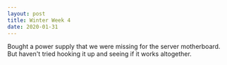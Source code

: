 ```yaml
---
layout: post
title: Winter Week 4
date: 2020-01-31
---
```

Bought a power supply that we were missing for the server motherboard. But haven't tried hooking it up and seeing if it works altogether.
